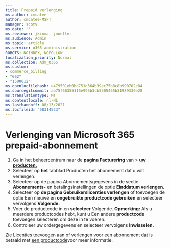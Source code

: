 ```yaml
---
title: Prepaid verlenging
ms.author: cmcatee
author: cmcatee-MSFT
manager: scotv
ms.date: ''
ms.reviewer: jkinma, jmueller
ms.audience: Admin
ms.topic: article
ms.service: o365-administration
ROBOTS: NOINDEX, NOFOLLOW
localization_priority: Normal
ms.collection: Adm_O365
ms.custom:
- commerce_billing
- "662"
- "1500012"
ms.openlocfilehash: e479501eb0bd751d364b39ec75b8c8b990702e84
ms.sourcegitcommit: ab75f66355116e995b3cb5505465b31989339e28
ms.translationtype: MT
ms.contentlocale: nl-NL
ms.lasthandoff: 08/13/2021
ms.locfileid: "58314523"
---
```

# <a name="prepaid-microsoft-365-renewal"></a>Verlenging van Microsoft 365 prepaid-abonnement

1. Ga in het beheercentrum naar de **pagina Facturering** van \> **[uw producten.](https://go.microsoft.com/fwlink/p/?linkid=842054)**
2. Selecteer op **het** tabblad Producten het abonnement dat u wilt verlengen.
3. Selecteer op de pagina Abonnementsgegevens in de sectie **Abonnements-** en betalingsinstellingen de optie **Einddatum verlengen.**
4. Selecteer op **de pagina Gebruikerslicenties verlengen** of toevoegen de optie Een nieuwe en **ongebruikte productcode gebruiken** en selecteer vervolgens **Volgende.**
5. Voer de productcode in en **selecteer** Volgende.
    **Opmerking:** Als u meerdere productcodes hebt, kunt u Een andere **productcode** toevoegen selecteren om deze in te voeren.
6. Controleer uw ordergegevens en selecteer vervolgens **Inwisselen.**

Zie Licenties toevoegen aan of verlengen voor een abonnement dat is betaald met [een productcode](https://docs.microsoft.com/microsoft-365/commerce/licenses/add-licenses-using-product-key)voor meer informatie.